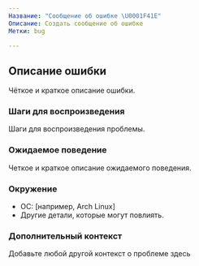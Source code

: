 ```yaml
---
Название: "Сообщение об ошибке \U0001F41E"
Описание: Создать сообщение об ошибке
Метки: bug

---
```


## Описание ошибки
Чёткое и краткое описание ошибки.

### Шаги для воспроизведения
Шаги для воспроизведения проблемы.

### Ожидаемое поведение
Четкое и краткое описание ожидаемого поведения.

### Окружение
 - ОС: [например, Arch Linux]
 - Другие детали, которые могут повлиять.

### Дополнительный контекст
Добавьте любой другой контекст о проблеме здесь
